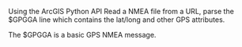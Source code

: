 Using the ArcGIS Python API Read a NMEA file from a URL, parse the $GPGGA line which contains the lat/long and other GPS attributes.

The $GPGGA is a basic GPS NMEA message.
